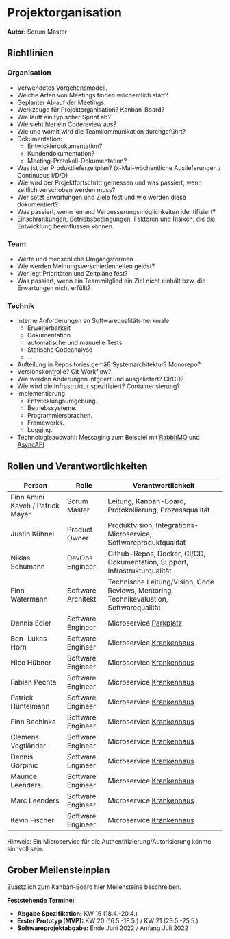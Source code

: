 # Projektorganisation

**Autor:** Scrum Master

## Richtlinien

### Organisation

- Verwendetes Vorgehensmodell.
- Welche Arten von Meetings finden wöchentlich statt?
- Geplanter Ablauf der Meetings.  
- Werkzeuge für Projektorganisation? Kanban-Board?
- Wie läuft ein typischer Sprint ab?
- Wie sieht hier ein Codereview aus?
- Wie und womit wird die Teamkommunikation durchgeführt?
- Dokumentation:
  - Entwicklerdokumentation?
  - Kundendokumentation?
  - Meeting-Protokoll-Dokumentation?
- Was ist der Produktlieferzeitplan? (x-Mal-wöchentliche Auslieferungen / Continuous I/D/D)
- Wie wird der Projektfortschritt gemessen und was passiert, wenn zeitlich verschoben werden muss?
- Wer setzt Erwartungen und Ziele fest und wie werden diese dokumentiert?
- Was passiert, wenn jemand Verbesserungsmöglichkeiten identifiziert?
- Einschränkungen, Betriebsbedingungen, Faktoren und Risiken, die die Entwicklung beeinflussen können.

### Team

- Werte und menschliche Umgangsformen
- Wie werden Meinungsverschiedenheiten gelöst?
- Wer legt Prioritäten und Zeitpläne fest?
- Was passiert, wenn ein Teammitglied ein Ziel nicht einhält bzw. die Erwartungen nicht erfüllt?

### Technik

- Interne Anforderungen an Softwarequalitätsmerkmale 
  - Erweiterbarkeit
  - Dokumentation
  - automatische und manuelle Tests
  - Statische Codeanalyse
  - ...
- Aufteilung in Repositories gemäß Systemarchitektur? Monorepo?
- Versionskontrolle? Git-Workflow?
- Wie werden Änderungen intgriert und ausgeliefert? CI/CD? 
- Wie wird die Infrastruktur spezifiziert? Containerisierung?
- Implementierung
  - Entwicklungsumgebung.
  - Betriebssysteme.
  - Programmiersprachen.
  - Frameworks.
  - Logging.
- Technologieauswahl: Messaging zum Beispiel mit [RabbitMQ](https://www.rabbitmq.com/) und [AsyncAPI](https://www.asyncapi.com/)

## Rollen und Verantwortlichkeiten

| Person | Rolle | Verantwortlichkeit |
|----------|-----------|-----------|
| Finn Amini Kaveh / Patrick Mayer | Scrum Master | Leitung, Kanban-Board, Protokollierung, Prozessqualität |
| Justin Kühnel | Product Owner | Produktvision, Integrations-Microservice, Softwareproduktqualität |
| Niklas Schumann | DevOps Engineer | Github-Repos, Docker, CI/CD, Dokumentation, Support, Infrastrukturqualität | 
| Finn Watermann | Software Architekt | Technische Leitung/Vision, Code Reviews, Mentoring, Technikevaluation, Softwarequalität |
| Dennis Edler | Software Engineer | Microservice [Parkplatz](parkplatz/index) |
| Ben-Lukas Horn | Software Engineer | Microservice [Krankenhaus](krankenhaus/index) |
| Nico Hübner | Software Engineer | Microservice [Krankenhaus](krankenhaus/index) |
| Fabian Pechta | Software Engineer | Microservice [Krankenhaus](krankenhaus/index) |
| Patrick Hüntelmann | Software Engineer | Microservice [Krankenhaus](krankenhaus/index) |
| Finn Bechinka | Software Engineer | Microservice [Krankenhaus](krankenhaus/index) |
| Clemens Vogtländer | Software Engineer | Microservice [Krankenhaus](krankenhaus/index) |
| Dennis Gorpinic | Software Engineer | Microservice [Krankenhaus](krankenhaus/index) |
| Maurice Leenders | Software Engineer | Microservice [Krankenhaus](krankenhaus/index) |
| Marc Leenders | Software Engineer | Microservice [Krankenhaus](krankenhaus/index) |
| Kevin Fischer | Software Engineer | Microservice [Krankenhaus](krankenhaus/index) |

Hinweis: Ein Microservice für die Authentifizierung/Autorisierung könnte sinnvoll sein.

## Grober Meilensteinplan

Zuästzlich zum Kanban-Board hier Meilensteine beschreiben.

**Feststehende Termine:**

* **Abgabe Spezifikation:** KW 16 (18.4.-20.4.)
* **Erster Prototyp (MVP):** KW 20 (16.5.-18.5.) / KW 21 (23.5.-25.5.)
* **Softwareprojektabgabe:** Ende Juni 2022 / Anfang Juli 2022
